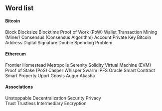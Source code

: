 ## Word list

#### Bitcoin
Block
Blocksize
Blocktime
Proof of Work (PoW)
Wallet
Transaction
Mining (Miner)
Consensus (Consensus Algorithm)
Account
Private Key
Bitcoin Address
Digital Signature
Double Spending Problem
#### Ethereum
Frontier
Homestead
Metropolis
Serenity
Solidity
Virtual Machine (EVM)
Proof of Stake (PoS)
Casper
Whisper
Swarm
IPFS
Oracle
Smart Contract
Smart Property
Uport
Gnosis
Augur
Akasha

#### Associations
Unstoppable
Decentralization
Security
Privacy  
Trust
Trustless
Intermediary
Encryption
